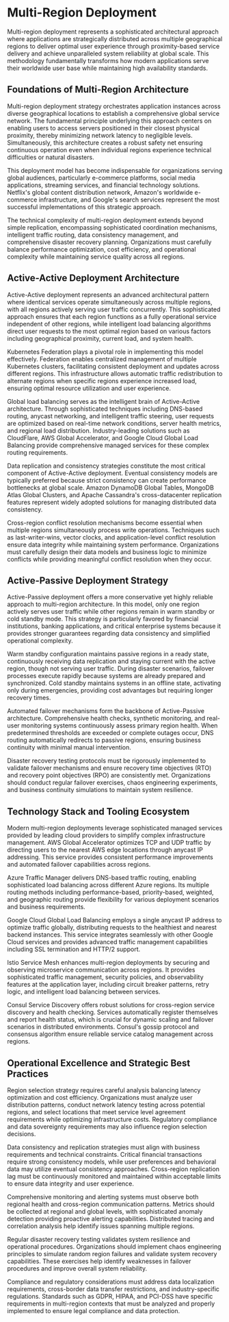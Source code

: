 # Multi-Region Deployment

Multi-region deployment represents a sophisticated architectural approach where applications are strategically distributed across multiple geographical regions to deliver optimal user experience through proximity-based service delivery and achieve unparalleled system reliability at global scale. This methodology fundamentally transforms how modern applications serve their worldwide user base while maintaining high availability standards.

## Foundations of Multi-Region Architecture

Multi-region deployment strategy orchestrates application instances across diverse geographical locations to establish a comprehensive global service network. The fundamental principle underlying this approach centers on enabling users to access servers positioned in their closest physical proximity, thereby minimizing network latency to negligible levels. Simultaneously, this architecture creates a robust safety net ensuring continuous operation even when individual regions experience technical difficulties or natural disasters.

This deployment model has become indispensable for organizations serving global audiences, particularly e-commerce platforms, social media applications, streaming services, and financial technology solutions. Netflix's global content distribution network, Amazon's worldwide e-commerce infrastructure, and Google's search services represent the most successful implementations of this strategic approach.

The technical complexity of multi-region deployment extends beyond simple replication, encompassing sophisticated coordination mechanisms, intelligent traffic routing, data consistency management, and comprehensive disaster recovery planning. Organizations must carefully balance performance optimization, cost efficiency, and operational complexity while maintaining service quality across all regions.

## Active-Active Deployment Architecture

Active-Active deployment represents an advanced architectural pattern where identical services operate simultaneously across multiple regions, with all regions actively serving user traffic concurrently. This sophisticated approach ensures that each region functions as a fully operational service independent of other regions, while intelligent load balancing algorithms direct user requests to the most optimal region based on various factors including geographical proximity, current load, and system health.

Kubernetes Federation plays a pivotal role in implementing this model effectively. Federation enables centralized management of multiple Kubernetes clusters, facilitating consistent deployment and updates across different regions. This infrastructure allows automatic traffic redistribution to alternate regions when specific regions experience increased load, ensuring optimal resource utilization and user experience.

Global load balancing serves as the intelligent brain of Active-Active architecture. Through sophisticated techniques including DNS-based routing, anycast networking, and intelligent traffic steering, user requests are optimized based on real-time network conditions, server health metrics, and regional load distribution. Industry-leading solutions such as CloudFlare, AWS Global Accelerator, and Google Cloud Global Load Balancing provide comprehensive managed services for these complex routing requirements.

Data replication and consistency strategies constitute the most critical component of Active-Active deployment. Eventual consistency models are typically preferred because strict consistency can create performance bottlenecks at global scale. Amazon DynamoDB Global Tables, MongoDB Atlas Global Clusters, and Apache Cassandra's cross-datacenter replication features represent widely adopted solutions for managing distributed data consistency.

Cross-region conflict resolution mechanisms become essential when multiple regions simultaneously process write operations. Techniques such as last-writer-wins, vector clocks, and application-level conflict resolution ensure data integrity while maintaining system performance. Organizations must carefully design their data models and business logic to minimize conflicts while providing meaningful conflict resolution when they occur.

## Active-Passive Deployment Strategy

Active-Passive deployment offers a more conservative yet highly reliable approach to multi-region architecture. In this model, only one region actively serves user traffic while other regions remain in warm standby or cold standby mode. This strategy is particularly favored by financial institutions, banking applications, and critical enterprise systems because it provides stronger guarantees regarding data consistency and simplified operational complexity.

Warm standby configuration maintains passive regions in a ready state, continuously receiving data replication and staying current with the active region, though not serving user traffic. During disaster scenarios, failover processes execute rapidly because systems are already prepared and synchronized. Cold standby maintains systems in an offline state, activating only during emergencies, providing cost advantages but requiring longer recovery times.

Automated failover mechanisms form the backbone of Active-Passive architecture. Comprehensive health checks, synthetic monitoring, and real-user monitoring systems continuously assess primary region health. When predetermined thresholds are exceeded or complete outages occur, DNS routing automatically redirects to passive regions, ensuring business continuity with minimal manual intervention.

Disaster recovery testing protocols must be rigorously implemented to validate failover mechanisms and ensure recovery time objectives (RTO) and recovery point objectives (RPO) are consistently met. Organizations should conduct regular failover exercises, chaos engineering experiments, and business continuity simulations to maintain system resilience.

## Technology Stack and Tooling Ecosystem

Modern multi-region deployments leverage sophisticated managed services provided by leading cloud providers to simplify complex infrastructure management. AWS Global Accelerator optimizes TCP and UDP traffic by directing users to the nearest AWS edge locations through anycast IP addressing. This service provides consistent performance improvements and automated failover capabilities across regions.

Azure Traffic Manager delivers DNS-based traffic routing, enabling sophisticated load balancing across different Azure regions. Its multiple routing methods including performance-based, priority-based, weighted, and geographic routing provide flexibility for various deployment scenarios and business requirements.

Google Cloud Global Load Balancing employs a single anycast IP address to optimize traffic globally, distributing requests to the healthiest and nearest backend instances. This service integrates seamlessly with other Google Cloud services and provides advanced traffic management capabilities including SSL termination and HTTP/2 support.

Istio Service Mesh enhances multi-region deployments by securing and observing microservice communication across regions. It provides sophisticated traffic management, security policies, and observability features at the application layer, including circuit breaker patterns, retry logic, and intelligent load balancing between services.

Consul Service Discovery offers robust solutions for cross-region service discovery and health checking. Services automatically register themselves and report health status, which is crucial for dynamic scaling and failover scenarios in distributed environments. Consul's gossip protocol and consensus algorithm ensure reliable service catalog management across regions.

## Operational Excellence and Strategic Best Practices

Region selection strategy requires careful analysis balancing latency optimization and cost efficiency. Organizations must analyze user distribution patterns, conduct network latency testing across potential regions, and select locations that meet service level agreement requirements while optimizing infrastructure costs. Regulatory compliance and data sovereignty requirements may also influence region selection decisions.

Data consistency and replication strategies must align with business requirements and technical constraints. Critical financial transactions require strong consistency models, while user preferences and behavioral data may utilize eventual consistency approaches. Cross-region replication lag must be continuously monitored and maintained within acceptable limits to ensure data integrity and user experience.

Comprehensive monitoring and alerting systems must observe both regional health and cross-region communication patterns. Metrics should be collected at regional and global levels, with sophisticated anomaly detection providing proactive alerting capabilities. Distributed tracing and correlation analysis help identify issues spanning multiple regions.

Regular disaster recovery testing validates system resilience and operational procedures. Organizations should implement chaos engineering principles to simulate random region failures and validate system recovery capabilities. These exercises help identify weaknesses in failover procedures and improve overall system reliability.

Compliance and regulatory considerations must address data localization requirements, cross-border data transfer restrictions, and industry-specific regulations. Standards such as GDPR, HIPAA, and PCI-DSS have specific requirements in multi-region contexts that must be analyzed and properly implemented to ensure legal compliance and data protection.
